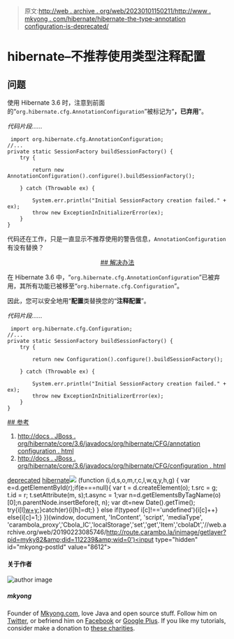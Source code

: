 > 原文:[http://web . archive . org/web/20230101150211/http://www . mkyong . com/hibernate/hibernate-the-type-annotation configuration-is-deprecated/](http://web.archive.org/web/20230101150211/http://www.mkyong.com/hibernate/hibernate-the-type-annotationconfiguration-is-deprecated/)

# hibernate–不推荐使用类型注释配置

## 问题

使用 Hibernate 3.6 时，注意到前面的“`org.hibernate.cfg.AnnotationConfiguration`”被标记为“**，已弃用**”。

*代码片段……*

```
 import org.hibernate.cfg.AnnotationConfiguration;
//...
private static SessionFactory buildSessionFactory() {
	try {

		return new AnnotationConfiguration().configure().buildSessionFactory();

	} catch (Throwable ex) {

		System.err.println("Initial SessionFactory creation failed." + ex);
		throw new ExceptionInInitializerError(ex);
	}
} 
```

代码还在工作，只是一直显示不推荐使用的警告信息，`AnnotationConfiguration`有没有替换？

 <ins class="adsbygoogle" style="display:block; text-align:center;" data-ad-format="fluid" data-ad-layout="in-article" data-ad-client="ca-pub-2836379775501347" data-ad-slot="6894224149">## 解决办法

在 Hibernate 3.6 中，“`org.hibernate.cfg.AnnotationConfiguration`”已被弃用，其所有功能已被移至“`org.hibernate.cfg.Configuration`”。

因此，您可以安全地用“**配置**类替换您的“**注释配置**”。

*代码片段……*

```
 import org.hibernate.cfg.Configuration;
//...
private static SessionFactory buildSessionFactory() {
	try {

		return new Configuration().configure().buildSessionFactory();

	} catch (Throwable ex) {

		System.err.println("Initial SessionFactory creation failed." + ex);
		throw new ExceptionInInitializerError(ex);
	}
} 
```

 <ins class="adsbygoogle" style="display:block" data-ad-client="ca-pub-2836379775501347" data-ad-slot="8821506761" data-ad-format="auto" data-ad-region="mkyongregion">## 参考

1.  [http://docs . JBoss . org/hibernate/core/3.6/javadocs/org/hibernate/CFG/annotation configuration . html](http://web.archive.org/web/20190223085746/http://docs.jboss.org/hibernate/core/3.6/javadocs/org/hibernate/cfg/AnnotationConfiguration.html)
2.  [http://docs . JBoss . org/hibernate/core/3.6/javadocs/org/hibernate/CFG/configuration . html](http://web.archive.org/web/20190223085746/http://docs.jboss.org/hibernate/core/3.6/javadocs/org/hibernate/cfg/Configuration.html)

[deprecated](http://web.archive.org/web/20190223085746/http://www.mkyong.com/tag/deprecated/) [hibernate](http://web.archive.org/web/20190223085746/http://www.mkyong.com/tag/hibernate/)</ins></ins>![](../Images/356fafda70bc8f1638513487e85a2c69.png) (function (i,d,s,o,m,r,c,l,w,q,y,h,g) { var e=d.getElementById(r);if(e===null){ var t = d.createElement(o); t.src = g; t.id = r; t.setAttribute(m, s);t.async = 1;var n=d.getElementsByTagName(o)[0];n.parentNode.insertBefore(t, n); var dt=new Date().getTime(); try{i[l][w+y](h,i[l][q+y](h)+'&amp;'+dt);}catch(er){i[h]=dt;} } else if(typeof i[c]!=='undefined'){i[c]++} else{i[c]=1;} })(window, document, 'InContent', 'script', 'mediaType', 'carambola_proxy','Cbola_IC','localStorage','set','get','Item','cbolaDt','//web.archive.org/web/20190223085746/http://route.carambo.la/inimage/getlayer?pid=myky82&amp;did=112239&amp;wid=0')<input type="hidden" id="mkyong-postId" value="8612">

#### 关于作者

![author image](../Images/8282662db978ca71f2f4dd4aa6f2ba83.png)

##### mkyong

Founder of [Mkyong.com](http://web.archive.org/web/20190223085746/http://mkyong.com/), love Java and open source stuff. Follow him on [Twitter](http://web.archive.org/web/20190223085746/https://twitter.com/mkyong), or befriend him on [Facebook](http://web.archive.org/web/20190223085746/http://www.facebook.com/java.tutorial) or [Google Plus](http://web.archive.org/web/20190223085746/https://plus.google.com/110948163568945735692?rel=author). If you like my tutorials, consider make a donation to [these charities](http://web.archive.org/web/20190223085746/http://www.mkyong.com/blog/donate-to-charity/).